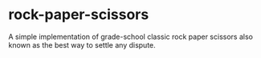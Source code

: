 # rock-paper-scissors
A simple implementation of grade-school classic rock paper scissors also known as the best way to settle any dispute. 

